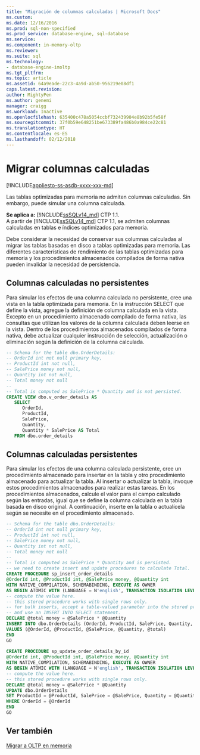 ```yaml
---
title: "Migración de columnas calculadas | Microsoft Docs"
ms.custom: 
ms.date: 12/16/2016
ms.prod: sql-non-specified
ms.prod_service: database-engine, sql-database
ms.service: 
ms.component: in-memory-oltp
ms.reviewer: 
ms.suite: sql
ms.technology:
- database-engine-imoltp
ms.tgt_pltfrm: 
ms.topic: article
ms.assetid: 64a9eade-22c3-4a9d-ab50-956219e08df1
caps.latest.revision: 
author: MightyPen
ms.author: genemi
manager: craigg
ms.workload: Inactive
ms.openlocfilehash: 635400c478a5054ccbf732439904e8b92b5fe58f
ms.sourcegitcommit: 37f0b59e648251be673389fa486b0a984ce22c81
ms.translationtype: HT
ms.contentlocale: es-ES
ms.lasthandoff: 02/12/2018
---
```

# <a name="migrating-computed-columns"></a>Migrar columnas calculadas
[!INCLUDE[appliesto-ss-asdb-xxxx-xxx-md](../../includes/appliesto-ss-asdb-xxxx-xxx-md.md)]

Las tablas optimizadas para memoria no admiten columnas calculadas. Sin embargo, puede simular una columna calculada.

**Se aplica a:** [!INCLUDE[ssSQLv14_md](../../includes/sssqlv14-md.md)] CTP 1.1.  
A partir de [!INCLUDE[ssSQLv14_md](../../includes/sssqlv14-md.md)] CTP 1.1, se admiten columnas calculadas en tablas e índices optimizados para memoria.

Debe considerar la necesidad de conservar sus columnas calculadas al migrar las tablas basadas en disco a tablas optimizadas para memoria. Las diferentes características de rendimiento de las tablas optimizadas para memoria y los procedimientos almacenados compilados de forma nativa pueden invalidar la necesidad de persistencia.  
  
## <a name="non-persisted-computed-columns"></a>Columnas calculadas no persistentes  
 Para simular los efectos de una columna calculada no persistente, cree una vista en la tabla optimizada para memoria. En la instrucción SELECT que define la vista, agregue la definición de columna calculada en la vista. Excepto en un procedimiento almacenado compilado de forma nativa, las consultas que utilizan los valores de la columna calculada deben leerse en la vista. Dentro de los procedimientos almacenados compilados de forma nativa, debe actualizar cualquier instrucción de selección, actualización o eliminación según la definición de la columna calculada.  
  
```sql  
-- Schema for the table dbo.OrderDetails:  
-- OrderId int not null primary key,  
-- ProductId int not null,  
-- SalePrice money not null,  
-- Quantity int not null,  
-- Total money not null  
--  
-- Total is computed as SalePrice * Quantity and is not persisted.  
CREATE VIEW dbo.v_order_details AS  
   SELECT  
      OrderId,  
      ProductId,  
      SalePrice,  
      Quantity,  
      Quantity * SalePrice AS Total  
   FROM dbo.order_details  
```  
  
## <a name="persisted-computed-columns"></a>Columnas calculadas persistentes  
 Para simular los efectos de una columna calculada persistente, cree un procedimiento almacenado para insertar en la tabla y otro procedimiento almacenado para actualizar la tabla. Al insertar o actualizar la tabla, invoque estos procedimientos almacenados para realizar estas tareas. En los procedimientos almacenados, calcule el valor para el campo calculado según las entradas, igual que se define la columna calculada en la tabla basada en disco original. A continuación, inserte en la tabla o actualícela según se necesite en el procedimiento almacenado.  
  
```sql  
-- Schema for the table dbo.OrderDetails:  
-- OrderId int not null primary key,  
-- ProductId int not null,  
-- SalePrice money not null,  
-- Quantity int not null,  
-- Total money not null  
--  
-- Total is computed as SalePrice * Quantity and is persisted.  
-- we need to create insert and update procedures to calculate Total.  
CREATE PROCEDURE sp_insert_order_details   
@OrderId int, @ProductId int, @SalePrice money, @Quantity int  
WITH NATIVE_COMPILATION, SCHEMABINDING, EXECUTE AS OWNER  
AS BEGIN ATOMIC WITH (LANGUAGE = N'english', TRANSACTION ISOLATION LEVEL = SNAPSHOT)  
-- compute the value here.   
-- this stored procedure works with single rows only.  
-- for bulk inserts, accept a table-valued parameter into the stored procedure  
-- and use an INSERT INTO SELECT statement.  
DECLARE @total money = @SalePrice * @Quantity  
INSERT INTO dbo.OrderDetails (OrderId, ProductId, SalePrice, Quantity, Total)  
VALUES (@OrderId, @ProductId, @SalePrice, @Quantity, @total)  
END  
GO  
  
CREATE PROCEDURE sp_update_order_details_by_id  
@OrderId int, @ProductId int, @SalePrice money, @Quantity int  
WITH NATIVE_COMPILATION, SCHEMABINDING, EXECUTE AS OWNER  
AS BEGIN ATOMIC WITH (LANGUAGE = N'english', TRANSACTION ISOLATION LEVEL = SNAPSHOT)  
-- compute the value here.   
-- this stored procedure works with single rows only.  
DECLARE @total money = @SalePrice * @Quantity  
UPDATE dbo.OrderDetails   
SET ProductId = @ProductId, SalePrice = @SalePrice, Quantity = @Quantity, Total = @total  
WHERE OrderId = @OrderId  
END  
GO  
```  
  
## <a name="see-also"></a>Ver también  
 [Migrar a OLTP en memoria](../../relational-databases/in-memory-oltp/migrating-to-in-memory-oltp.md)  
  
  
